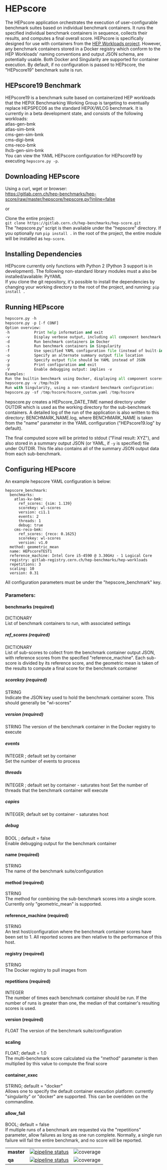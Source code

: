 # HEPscore 

The HEPscore application orchestrates the execution of user-configurable
benchmark suites based on individual benchmark containers.  It runs the
specified individual benchmark containers in sequence, collects their 
results, and computes a final overall score.  HEPscore is specifically 
designed for use with containers from the [HEP Workloads project](
https://gitlab.cern.ch/hep-benchmarks/hep-workloads).
However, any benchmark containers stored in a Docker registry which
conform to the HEP Workloads' naming conventions and output JSON schema,
are potentially usable.  Both Docker and Singularity are supported for 
container execution.  By default, if no configuration is passed to HEPscore, 
the "HEPscore19" benchmark suite is run.

## HEPscore19 Benchmark
HEPscore19 is a benchmark suite based on containerized HEP workloads that 
the HEPiX Benchmarking Working Group is targeting to eventually replace 
HEPSPEC06 as the standard HEPiX/WLCG benchmark.  It is currently in a beta 
development state, and consists of the following workloads:  
atlas-gen-bmk  
atlas-sim-bmk  
cms-gen-sim-bmk  
cms-digi-bmk  
cms-reco-bmk  
lhcb-gen-sim-bmk  
You can view the YAML HEPscore configuration for HEPscore19 by
executing ```hepscore.py -p```.

## Downloading HEPscore
Using a curl, wget or browser:  
https://gitlab.cern.ch/hep-benchmarks/hep-score/raw/master/hepscore/hepscore.py?inline=false

or

Clone the entire project:  
```git clone https://gitlab.cern.ch/hep-benchmarks/hep-score.git```  
The "hepscore.py" script is then available under the "hepscore" directory.  If
you optionally run ```pip install .``` in the root of the project, the entire
module will be installed as ```hep-score```.

## Installing Dependencies
HEPscore currently only functions with Python 2 (Python 3 support
is in development).  The following non-standard library modules must a
also be installed/available:  PyYAML  
If you clone the git repository, it's possible to install the dependencies
by changing your working directory to the root of the project, and running: 
```pip install .```

## Running HEPscore
```hepscore.py [-s|-d] [-v] [-V] [-y] [-o OUTFILE] [-f CONF] OUTDIR
hepscore.py -h
hepscore.py -p [-f CONF]
Option overview:
-h           Print help information and exit
-v           Display verbose output, including all component benchmark scores
-d           Run benchmark containers in Docker
-s           Run benchmark containers in Singularity
-f           Use specified YAML configuration file (instead of built-in)
-o           Specify an alternate summary output file location
-y           Specify output file should be YAML instead of JSON
-p           Print configuration and exit
-V           Enable debugging output: implies -v
Examples:
Run the builtin benchmark using Docker, displaying all component scores:
hepscore.py -v /tmp/hs19
Run with Singularity, using a non-standard benchmark configuration:
hepscore.py -sf /tmp/hscore/hscore_custom.yaml /tmp/hscore
```

hepscore.py creates a HEPscore_DATE_TIME named directory under OUTDIR which 
is used as the working directory for the sub-benchmark containers.  A detailed 
log of the run of the application is also written to this directory: 
BENCHMARK_NAME.log, where BENCHMARK_NAME is taken from the "name" parameter in 
the YAML configuration ("HEPscore19.log" by default).   

The final computed score will be printed to stdout ("Final result: XYZ"), and 
also stored in a summary output JSON (or YAML, if ```-y``` is specified) file 
under OUTDIR.  This file also contains all of the summary JSON output data from
each sub-benchmark.

## Configuring HEPscore
An example hepscore YAML configuration is below:
```
hepscore_benchmark:
  benchmarks:
    atlas-kv-bmk:
      ref_scores: {sim: 1.139}
      scorekey: wl-scores
      version: ci1.1
      events: 2
      threads: 1
      debug: true
    cms-reco-bmk:
      ref_scores: {reco: 0.1625}
      scorekey: wl-scores
      version: v1.0
  method: geometric_mean
  name: HEPscoreTEST1
  reference_machine: Intel Core i5-4590 @ 3.30GHz - 1 Logical Core
  registry: gitlab-registry.cern.ch/hep-benchmarks/hep-workloads
  repetitions: 3
  scaling: 10
  version: 0.31
```

All configuration parameters must be under the "hepscore_benchmark" key.

### Parameters:
#### benchmarks (required)
DICTIONARY  
List of benchmark containers to run,  with associated settings
##### ref_scores (required)
DICTIONARY  
List of sub-scores to collect from the benchmark container output 
JSON, with reference scores from the specified "reference_machine".  Each
sub-score is divided by its reference score, and the geometric mean is 
taken of the results to compute a final score for the benchmark
container
##### scorekey (required)
STRING  
Indicate the JSON key used to hold the benchmark container score.  This
should generally be "wl-scores"
##### version (required)
STRING
The version of the benchmark container in the Docker registry to execute
##### events
INTEGER ; default set by container  
Set the number of events to process
##### threads
INTEGER ; default set by container - saturates host
Set the number of threads that the benchmark container will execute
##### copies
INTEGER; default set by container - saturates host
##### debug
BOOL ; default = false  
Enable debugging output for the benchmark container
#### name (required)
STRING  
The name of the benchmark suite/configuration
#### method (required)
STRING  
The method for combining the sub-benchmark scores into a single score.
Currently only "geometric_mean" is supported.
#### reference_machine (required)
STRING  
An test host/configuration where the benchmark container scores have been 
set to 1.  All reported scores are then relative to the performance of
this host.
#### registry (required)
STRING  
The Docker registry to pull images from
#### repetitions (required)
INTEGER  
The number of times each benchmark container should be run.  If the
number of runs is greater than one, the median of that container's 
resulting scores is used.
#### version (required)
FLOAT
The version of the benchmark suite/configuration
#### scaling
FLOAT; default = 1.0  
The multi-benchmark score calculated via the "method" parameter is then 
multiplied by this value to compute the final score
#### container_exec
STRING; defaullt = "docker"  
Allows one to specify the default container execution platform: currently
"singularity" or "docker" are supported.  This can be overidden on the
commandline.
#### allow_fail
BOOL; default = false  
If multiple runs of a benchmark are requested via the "repetitions" parameter,
allow failures as long as one run complete.  Normally, a single run failure
will fail the entire benchmark, and no score will be reported.

|     |     |     |
| --- | --- | --- |
| **master**     |   [![pipeline status](https://gitlab.cern.ch/hep-benchmarks/hep-score/badges/master/pipeline.svg)](https://gitlab.cern.ch/hep-benchmarks/hep-score/commits/master)     | ![coverage](https://gitlab.cern.ch/hep-benchmarks/hep-score/badges/master/coverage.svg?job=coverage) |
| **qa**     |  [![pipeline status](https://gitlab.cern.ch/hep-benchmarks/hep-score/badges/qa/pipeline.svg)](https://gitlab.cern.ch/hep-benchmarks/hep-score/commits/qa)     |  ![coverage](https://gitlab.cern.ch/hep-benchmarks/hep-score/badges/qa/coverage.svg?job=coverage) |


